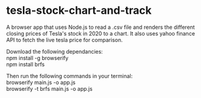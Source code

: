 # tesla-stock-chart-and-track
A browser app that uses Node.js to read a .csv file and renders the different closing prices of Tesla's stock in 2020 to a chart. It also uses yahoo finance API to fetch the live tesla price for comparison. 

Download the following dependancies:<br>
npm install -g browserify<br>
npm install brfs

Then run the following commands in your terminal:<br>
browserify main.js -o app.js<br>
browserify -t brfs main.js -o app.js

